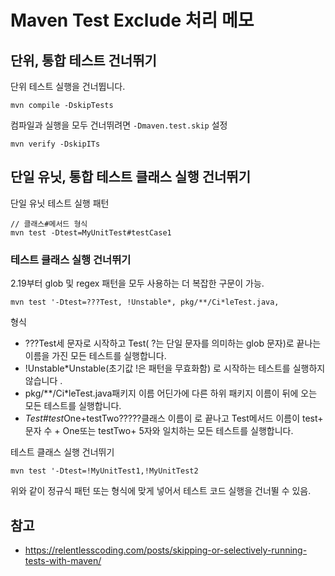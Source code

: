 # Maven Test Exclude 처리 메모

## 단위, 통합 테스트 건너뛰기
단위 테스트 실행을 건너뜁니다.
```
mvn compile -DskipTests
```

컴파일과 실행을 모두 건너뛰려면 `-Dmaven.test.skip` 설정
```
mvn verify -DskipITs
```
## 단일 유닛, 통합 테스트 클래스 실행 건너뛰기
단일 유닛 테스트 실행 패턴
```
// 클래스#메서드 형식
mvn test -Dtest=MyUnitTest#testCase1
```
### 테스트 클래스 실행 건너뛰기
2.19부터 glob 및 regex 패턴을 모두 사용하는 더 복잡한 구문이 가능.
```
mvn test '-Dtest=???Test, !Unstable*, pkg/**/Ci*leTest.java,
```
형식
- ???Test세 문자로 시작하고 Test( ?는 단일 문자를 의미하는 glob 문자)로 끝나는 이름을 가진 모든 테스트를 실행합니다.
- !Unstable*Unstable(초기값 !은 패턴을 무효화함) 로 시작하는 테스트를 실행하지 않습니다 .
- pkg/**/Ci*leTest.java패키지 이름 어딘가에 다른 하위 패키지 이름이 뒤에 오는 모든 테스트를 실행합니다.
- *Test#test*One+testTwo?????클래스 이름이 로 끝나고 Test메서드 이름이 test+ 문자 수 + One또는 testTwo+ 5자와 일치하는 모든 테스트를 실행합니다.

테스트 클래스 실행 건너뛰기
```
mvn test '-Dtest=!MyUnitTest1,!MyUnitTest2
```
위와 같이 정규식 패턴 또는 형식에 맞게 넣어서 테스트 코드 실행을 건너뛸 수 있음.

## 참고
- https://relentlesscoding.com/posts/skipping-or-selectively-running-tests-with-maven/
